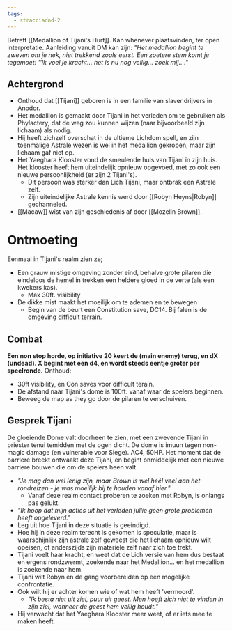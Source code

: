 ```yaml
---
tags:
  - stracciadnd-2
---
```

Betreft [[Medallion of Tijani's Hurt]]. Kan whenever plaatsvinden, ter open interpretatie. 
Aanleiding vanuit DM kan zijn: *"Het medallion begint te zweven om je nek, niet trekkend zoals eerst. Een zoetere stem komt je tegemoet: ''Ik voel je kracht... het is nu nog veilig... zoek mij...."*
## Achtergrond
- Onthoud dat [[Tijani]] geboren is in een familie van slavendrijvers in Anodor.
- Het medallion is gemaakt door Tijani in het verleden om te gebruiken als Phylactery, dat de weg zou kunnen wijzen (naar bijvoorbeeld zijn lichaam) als nodig.
- Hij heeft zichzelf overschat in de ultieme Lichdom spell, en zijn toenmalige Astrale wezen is wel in het medallion gekropen, maar zijn lichaam gaf niet op. 
- Het Yaeghara Klooster vond de smeulende huls van Tijani in zijn huis. Het klooster heeft hem uiteindelijk opnieuw opgevoed, met zo ook een nieuwe persoonlijkheid (er zijn 2 Tijani's).
	- Dit persoon was sterker dan Lich Tijani, maar ontbrak een Astrale zelf.
	- Zijn uiteindelijke Astrale kennis werd door [[Robyn Heyns|Robyn]] gechanneled.
- [[Macaw]] wist van zijn geschiedenis af door [[Mozelin Brown]].
# Ontmoeting
Eenmaal in Tijani's realm zien ze;
- Een grauw mistige omgeving zonder eind, behalve grote pilaren die eindeloos de hemel in trekken een heldere gloed in de verte (als een kwekers kas).
	- Max 30ft. visibility
- De dikke mist maakt het moeilijk om te ademen en te bewegen
	- Begin van de beurt een Constitution save, DC14. Bij falen is de omgeving difficult terrain.
## Combat
**Een non stop horde, op initiative 20 keert de (main enemy) terug, en dX (undead). X begint met een d4, en wordt steeds eentje groter per speelronde.**
Onthoud: 
- 30ft visibility, en Con saves voor difficult terain. 
- De afstand naar Tijani's dome is 100ft. vanaf waar de spelers beginnen. 
- Beweeg de map as they go door de pilaren te verschuiven.
## Gesprek Tijani
De gloeiende Dome valt doorheen te zien, met een zwevende Tijani in priester tenui temidden met de ogen dicht. De dome is imuun tegen non-magic damage (en vulnerable voor Siege). AC4, 50HP.
Het moment dat de barriere breekt ontwaakt deze Tijani, en begint onmiddelijk met een nieuwe barriere bouwen die om de spelers heen valt.
- *"Je mag dan wel lenig zijn, maar Brown is wel héél veel aan het rondreizen - je was moeilijk bij te houden vanaf hier."*
	- Vanaf deze realm contact proberen te zoeken met Robyn, is onlangs pas gelukt.
- *"Ik hoop dat mijn acties uit het verleden jullie geen grote problemen heeft opgeleverd."*
- Leg uit hoe Tijani in deze situatie is geeindigd. 
- Hoe hij in deze realm terecht is gekomen is speculatie, maar is waarschijnlijk zijn astrale zelf geweest die het lichaam opnieuw wilt opeisen, of anderszijds zijn materiele zelf naar zich toe trekt.
- Tijani voelt haar kracht, en weet dat de Lich versie van hem dus bestaat en ergens rondzwermt, zoekende naar het Medallion... en het medallion is zoekende naar hem.
- Tijani wilt Robyn en de gang voorbereiden op een mogelijke confrontatie.
- Ook wilt hij er achter komen wie of wat hem heeft 'vermoord'. 
	- *"Ik besta niet uit ziel, puur uit geest. Men hoeft zich niet te vinden in zijn ziel, wanneer de geest hem veilig houdt."*
- Hij verwacht dat het Yaeghara Klooster meer weet, of er iets mee te maken heeft. 